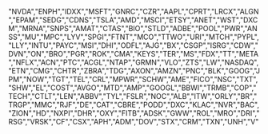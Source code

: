 "NVDA","ENPH","IDXX","MSFT","GNRC","CZR","AAPL","CPRT","LRCX","ALGN","EPAM","SEDG","CDNS","TSLA","AMD","MSCI","ETSY","ANET","WST","DXCM","MRNA","SNPS","AMAT","CTAS","BIO","STLD","ADBE","POOL","PWR","ANSS","MU","MPC","LYV","SPGI","FTNT","MCO","TTWO","URI","MTCH","PYPL","LLY","INTU","PAYC","MSI","DHI","ODFL","AJG","BX","CSGP","ISRG","CDW","DVN","ON","BRO","PGR","ROK","CMA","KEYS","TER","MS","FDX","TT","META","NFLX","ACN","PTC","ACGL","NTAP","GRMN","VLO","ZTS","LW","NASDAQ","ETN","CMG","CHTR","ZBRA","TDG","AXON","AMZN","PNC","BLK","GOOG","JPM","NOW","TGT","TEL","CRL","MPWR","SCHW","AME","FICO","NSC","TXT","SHW","EL","COST","AVGO","MTD","AMP","GOOGL","BBWI","TRMB","COP","TECH","CTLT","LEN","ABBV","TYL","FSLR","NOC","ALB","ITW","ORLY","BR","TRGP","MMC","RJF","DE","CAT","CBRE","PODD","DXC","KLAC","NVR","BAC","ZION","HD","NXPI","DHR","OXY","FITB","ADSK","GWW","ROL","MRO","DRI","RSG","VRSK","CF","CSX","APH","ADM","DOV","STX","CRM","TXN","UNH","V"
